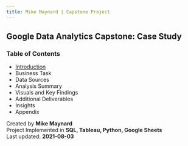 ```yaml
---
title: Mike Maynard | Capstone Project
---
```

## Google Data Analytics Capstone:  Case Study

### Table of Contents

* [Introduction](intro.md)
* Business Task
* Data Sources
* Analysis Summary
* Visuals and Key Findings
* Additional Deliverables
* Insights
* Appendix



Created by **Mike Maynard**<BR>
Project Implemented in **SQL, Tableau, Python, Google Sheets**<BR>
Last updated:  **2021-08-03**
